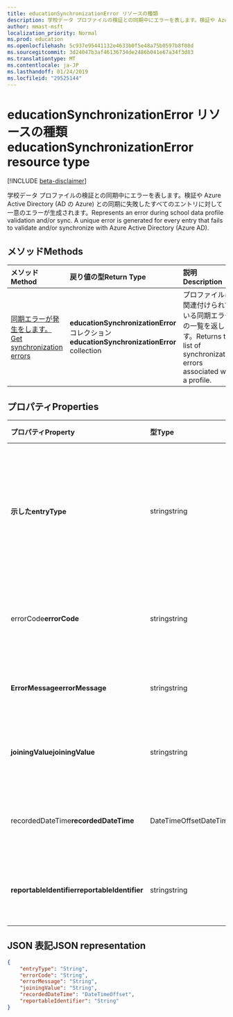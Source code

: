 ```yaml
---
title: educationSynchronizationError リソースの種類
description: 学校データ プロファイルの検証との同期中にエラーを表します。検証や Azure Active Directory (AD の Azure) との同期に失敗したすべてのエントリに対して一意のエラーが生成されます。
author: mmast-msft
localization_priority: Normal
ms.prod: education
ms.openlocfilehash: 5c937e95441132e4633b0f5e48a75b0597b8f08d
ms.sourcegitcommit: 3d24047b3af46136734de2486b041e67a34f3d83
ms.translationtype: MT
ms.contentlocale: ja-JP
ms.lasthandoff: 01/24/2019
ms.locfileid: "29525144"
---
```

# <a name="educationsynchronizationerror-resource-type"></a><span data-ttu-id="452a2-103">educationSynchronizationError リソースの種類</span><span class="sxs-lookup"><span data-stu-id="452a2-103">educationSynchronizationError resource type</span></span>

[!INCLUDE [beta-disclaimer](../../includes/beta-disclaimer.md)]

<span data-ttu-id="452a2-104">学校データ プロファイルの検証との同期中にエラーを表します。検証や Azure Active Directory (AD の Azure) との同期に失敗したすべてのエントリに対して一意のエラーが生成されます。</span><span class="sxs-lookup"><span data-stu-id="452a2-104">Represents an error during school data profile validation and/or sync. A unique error is generated for every entry that fails to validate and/or synchronize with Azure Active Directory (Azure AD).</span></span>

## <a name="methods"></a><span data-ttu-id="452a2-105">メソッド</span><span class="sxs-lookup"><span data-stu-id="452a2-105">Methods</span></span>

| <span data-ttu-id="452a2-106">メソッド</span><span class="sxs-lookup"><span data-stu-id="452a2-106">Method</span></span> | <span data-ttu-id="452a2-107">戻り値の型</span><span class="sxs-lookup"><span data-stu-id="452a2-107">Return Type</span></span> | <span data-ttu-id="452a2-108">説明</span><span class="sxs-lookup"><span data-stu-id="452a2-108">Description</span></span> |
|:-|:-|:-|
| [<span data-ttu-id="452a2-109">同期エラーが発生をします。</span><span class="sxs-lookup"><span data-stu-id="452a2-109">Get synchronization errors</span></span>](../api/educationsynchronizationerrors-get.md) | <span data-ttu-id="452a2-110">**educationSynchronizationError**コレクション</span><span class="sxs-lookup"><span data-stu-id="452a2-110">**educationSynchronizationError** collection</span></span>| <span data-ttu-id="452a2-111">プロファイルに関連付けられている同期エラーの一覧を返します。</span><span class="sxs-lookup"><span data-stu-id="452a2-111">Returns the list of synchronization errors associated with a profile.</span></span> |

## <a name="properties"></a><span data-ttu-id="452a2-112">プロパティ</span><span class="sxs-lookup"><span data-stu-id="452a2-112">Properties</span></span>

| <span data-ttu-id="452a2-113">プロパティ</span><span class="sxs-lookup"><span data-stu-id="452a2-113">Property</span></span> | <span data-ttu-id="452a2-114">型</span><span class="sxs-lookup"><span data-stu-id="452a2-114">Type</span></span> | <span data-ttu-id="452a2-115">説明</span><span class="sxs-lookup"><span data-stu-id="452a2-115">Description</span></span> |
|:-|:-|:-|
| <span data-ttu-id="452a2-116">**示した**</span><span class="sxs-lookup"><span data-stu-id="452a2-116">**entryType**</span></span> | <span data-ttu-id="452a2-117">string</span><span class="sxs-lookup"><span data-stu-id="452a2-117">string</span></span> |  <span data-ttu-id="452a2-118">(学校、セクション、学生、教師) は、同期エンティティを表します。</span><span class="sxs-lookup"><span data-stu-id="452a2-118">Represents the sync entity (school, section, student, teacher).</span></span>       |
| <span data-ttu-id="452a2-119">errorCode</span><span class="sxs-lookup"><span data-stu-id="452a2-119">**errorCode**</span></span> | <span data-ttu-id="452a2-120">string</span><span class="sxs-lookup"><span data-stu-id="452a2-120">string</span></span> |  <span data-ttu-id="452a2-121">このエラーのエラー コードを表します。</span><span class="sxs-lookup"><span data-stu-id="452a2-121">Represents the error code for this error.</span></span>         |
| <span data-ttu-id="452a2-122">**ErrorMessage**</span><span class="sxs-lookup"><span data-stu-id="452a2-122">**errorMessage**</span></span> | <span data-ttu-id="452a2-123">string</span><span class="sxs-lookup"><span data-stu-id="452a2-123">string</span></span> |  <span data-ttu-id="452a2-124">エラーの説明が含まれています。</span><span class="sxs-lookup"><span data-stu-id="452a2-124">Contains a description of the error.</span></span>        |
| <span data-ttu-id="452a2-125">**joiningValue**</span><span class="sxs-lookup"><span data-stu-id="452a2-125">**joiningValue**</span></span> | <span data-ttu-id="452a2-126">string</span><span class="sxs-lookup"><span data-stu-id="452a2-126">string</span></span> |  <span data-ttu-id="452a2-127">エントリの一意の識別子です。</span><span class="sxs-lookup"><span data-stu-id="452a2-127">The unique identifier for the entry.</span></span>         |
| <span data-ttu-id="452a2-128">recordedDateTime</span><span class="sxs-lookup"><span data-stu-id="452a2-128">**recordedDateTime**</span></span> | <span data-ttu-id="452a2-129">DateTimeOffset</span><span class="sxs-lookup"><span data-stu-id="452a2-129">DateTimeOffset</span></span> | <span data-ttu-id="452a2-130">このエラーの発生時刻。</span><span class="sxs-lookup"><span data-stu-id="452a2-130">The time of occurrence of this error.</span></span>         |
| <span data-ttu-id="452a2-131">**reportableIdentifier**</span><span class="sxs-lookup"><span data-stu-id="452a2-131">**reportableIdentifier**</span></span> | <span data-ttu-id="452a2-132">string</span><span class="sxs-lookup"><span data-stu-id="452a2-132">string</span></span> | <span data-ttu-id="452a2-133">このエラーのエントリの識別子です。</span><span class="sxs-lookup"><span data-stu-id="452a2-133">The identifier of this error entry.</span></span>       |

## <a name="json-representation"></a><span data-ttu-id="452a2-134">JSON 表記</span><span class="sxs-lookup"><span data-stu-id="452a2-134">JSON representation</span></span>
<!-- {
  "blockType": "resource",
  "optionalProperties": [

  ],
  "@odata.type": "microsoft.graph.educationSynchronizationError"
}-->

```json
{
    "entryType": "String",
    "errorCode": "String",
    "errorMessage": "String",
    "joiningValue": "String",
    "recordedDateTime": "DateTimeOffset",
    "reportableIdentifier": "String"
}
```
<!--
{
  "type": "#page.annotation",
  "suppressions": [
    "Error: /api-reference/beta/resources/educationsynchronizationerror.md:\r\n      Exception processing links.\r\n    System.ArgumentException: Link Definition was null. Link text: !INCLUDE [beta-disclaimer](../../includes/beta-disclaimer.md)\r\n      at ApiDoctor.Validation.DocFile.get_LinkDestinations()\r\n      at ApiDoctor.Validation.DocSet.ValidateLinks(Boolean includeWarnings, String[] relativePathForFiles, IssueLogger issues, Boolean requireFilenameCaseMatch, Boolean printOrphanedFiles)"
  ]
}
-->
